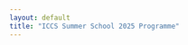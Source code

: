 ```yaml
---
layout: default
title: "ICCS Summer School 2025 Programme"
---
```


<frameset rows="*,39" border="0" frameborder="no" framespacing="0">
  <frame src="summerschool25-programme.fld/sheet001.htm" name="frSheet">
  <frame src="summerschool25-programme.fld/tabstrip.htm" name="frTabs" marginwidth="0" marginheight="0">
  <noframes>
    <body>
      <p>This page uses frames, but your browser doesn't support them.</p>
    </body>
  </noframes>
</frameset>